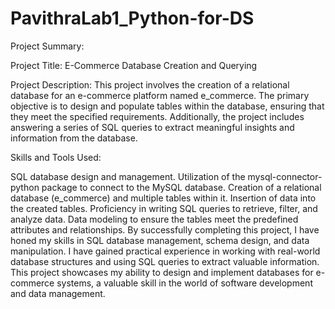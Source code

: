 # PavithraLab1_Python-for-DS
Project Summary:

Project Title: E-Commerce Database Creation and Querying

Project Description:
This project involves the creation of a relational database for an e-commerce platform named e_commerce. The primary objective is to design and populate tables within the database, ensuring that they meet the specified requirements. Additionally, the project includes answering a series of SQL queries to extract meaningful insights and information from the database.

Skills and Tools Used:

SQL database design and management.
Utilization of the mysql-connector-python package to connect to the MySQL database.
Creation of a relational database (e_commerce) and multiple tables within it.
Insertion of data into the created tables.
Proficiency in writing SQL queries to retrieve, filter, and analyze data.
Data modeling to ensure the tables meet the predefined attributes and relationships.
By successfully completing this project, I have honed my skills in SQL database management, schema design, and data manipulation. I have gained practical experience in working with real-world database structures and using SQL queries to extract valuable information. This project showcases my ability to design and implement databases for e-commerce systems, a valuable skill in the world of software development and data management.
